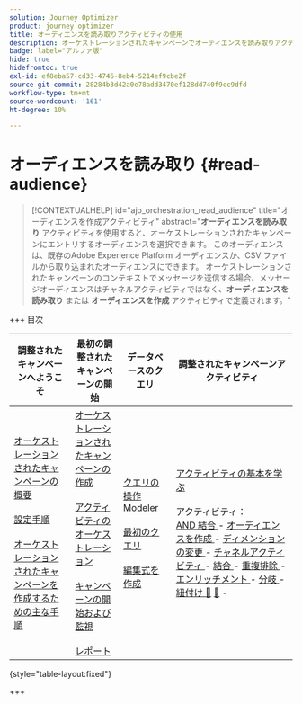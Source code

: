 ```yaml
---
solution: Journey Optimizer
product: journey optimizer
title: オーディエンスを読み取りアクティビティの使用
description: オーケストレーションされたキャンペーンでオーディエンスを読み取りアクティビティを使用する方法を説明します
badge: label="アルファ版"
hide: true
hidefromtoc: true
exl-id: ef8eba57-cd33-4746-8eb4-5214ef9cbe2f
source-git-commit: 28284b3d42a0e78add3470ef128dd740f9cc9dfd
workflow-type: tm+mt
source-wordcount: '161'
ht-degree: 10%

---
```


# オーディエンスを読み取り {#read-audience}


>[!CONTEXTUALHELP]
>id="ajo_orchestration_read_audience"
>title="オーディエンスを作成アクティビティ"
>abstract="**オーディエンスを読み取り** アクティビティを使用すると、オーケストレーションされたキャンペーンにエントリするオーディエンスを選択できます。 このオーディエンスは、既存のAdobe Experience Platform オーディエンスか、CSV ファイルから取り込まれたオーディエンスにできます。 オーケストレーションされたキャンペーンのコンテキストでメッセージを送信する場合、メッセージオーディエンスはチャネルアクティビティではなく、**オーディエンスを読み取り** または **オーディエンスを作成** アクティビティで定義されます。"


+++ 目次

| 調整されたキャンペーンへようこそ | 最初の調整されたキャンペーンの開始 | データベースのクエリ | 調整されたキャンペーンアクティビティ |
|---|---|---|---|
| [ オーケストレーションされたキャンペーンの概要 ](../gs-orchestrated-campaigns.md)<br/><br/>[ 設定手順 ](../configuration-steps.md)<br/><br/>[ オーケストレーションされたキャンペーンを作成するための主な手順 ](../gs-campaign-creation.md) | [ オーケストレーションされたキャンペーンの作成 ](../create-orchestrated-campaign.md)<br/><br/>[ アクティビティのオーケストレーション ](../orchestrate-activities.md)<br/><br/>[ キャンペーンの開始および監視 ](../start-monitor-campaigns.md)<br/><br/>[ レポート ](../reporting-campaigns.md) | [ クエリの操作Modeler](../orchestrated-rule-builder.md)<br/><br/>[ 最初のクエリ ](../build-query.md)<br/><br/>[ 編集式を作成 ](../edit-expressions.md) | [ アクティビティの基本を学ぶ ](about-activities.md)<br/><br/> アクティビティ：<br/>[AND 結合 ](and-join.md) - [ オーディエンスを作成 ](build-audience.md) - [ ディメンションの変更 ](change-dimension.md) - [ チャネルアクティビティ ](channels.md) - [ 結合 ](combine.md) - [ 重複排除 ](deduplication.md) - [ エンリッチメント ](enrichment.md) - [ 分岐 ](fork.md) - [ 紐付け ](reconciliation.md) [&#128279;](split.md) [&#128279;](wait.md) - |

{style="table-layout:fixed"}

+++
